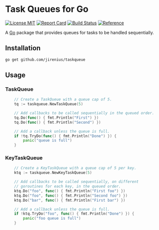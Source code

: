 # Task Queues for Go

[![License MIT](https://img.shields.io/badge/License-MIT-blue.svg)](http://opensource.org/licenses/MIT)
[![Report Card](http://goreportcard.com/badge/github.com/jirenius/taskqueue)](http://goreportcard.com/report/jirenius/taskqueue)
[![Build Status](https://travis-ci.com/jirenius/taskqueue.svg?branch=master)](https://travis-ci.com/jirenius/taskqueue)
[![Reference](https://img.shields.io/static/v1?label=reference&message=go.dev&color=5673ae)](https://pkg.go.dev/github.com/jirenius/taskqueue)

A [Go](http://golang.org) package that provides queues for tasks to be handled sequentially.

## Installation

```bash
go get github.com/jirenius/taskqueue
```

## Usage

### TaskQueue
```go
    // Create a TaskQueue with a queue cap of 5.
    tq := taskqueue.NewTaskQueue(5)

    // Add callbacks to be called sequentially in the queued order.
    tq.Do(func() { fmt.Println("First") })
    tq.Do(func() { fmt.Println("Second") })

    // Add a callback unless the queue is full.
    if !tq.TryDo(func() { fmt.Println("Done") }) {
        panic("queue is full")
    }
```

### KeyTaskQueue
```go
    // Create a KeyTaskQueue with a queue cap of 5 per key.
    ktq := taskqueue.NewKeyTaskQueue(5)

    // Add callbacks to be called sequentially, on different
	// goroutines for each key, in the queued order.
    ktq.Do("foo", func() { fmt.Println("First foo") })
    ktq.Do("foo", func() { fmt.Println("Second foo") })
    ktq.Do("bar", func() { fmt.Println("First bar") })

    // Add a callback unless the queue is full.
    if !ktq.TryDo("foo", func() { fmt.Println("Done") }) {
        panic("foo queue is full")
    }
```

